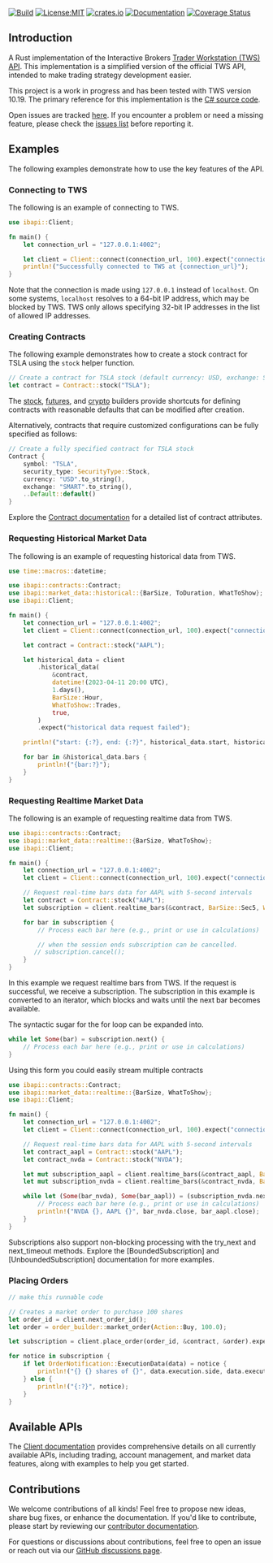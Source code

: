 [![Build](https://github.com/wboayue/rust-ibapi/workflows/ci/badge.svg)](https://github.com/wboayue/rust-ibapi/actions/workflows/ci.yml)
[![License:MIT](https://img.shields.io/badge/License-MIT-blue.svg)](https://opensource.org/licenses/MIT)
[![crates.io](https://img.shields.io/crates/v/ibapi.svg)](https://crates.io/crates/ibapi)
[![Documentation](https://img.shields.io/badge/Documentation-green.svg)](https://docs.rs/ibapi/latest/ibapi/)
[![Coverage Status](https://coveralls.io/repos/github/wboayue/rust-ibapi/badge.svg?branch=main)](https://coveralls.io/github/wboayue/rust-ibapi?branch=main)

## Introduction

A Rust implementation of the Interactive Brokers [Trader Workstation (TWS) API](https://ibkrcampus.com/campus/ibkr-api-page/twsapi-doc/).
This implementation is a simplified version of the official TWS API, intended to make trading strategy development easier.

This project is a work in progress and has been tested with TWS version 10.19. The primary reference for this implementation is the [C# source code](https://github.com/InteractiveBrokers/tws-api-public).

Open issues are tracked [here](https://github.com/wboayue/rust-ibapi/issues).
If you encounter a problem or need a missing feature, please check the [issues list](https://github.com/wboayue/rust-ibapi/issues) before reporting it.

## Examples

The following examples demonstrate how to use the key features of the API.

### Connecting to TWS

The following is an example of connecting to TWS.

```rust
use ibapi::Client;

fn main() {
    let connection_url = "127.0.0.1:4002";

    let client = Client::connect(connection_url, 100).expect("connection to TWS failed!");
    println!("Successfully connected to TWS at {connection_url}");
}
```

Note that the connection is made using `127.0.0.1` instead of `localhost`. On some systems, `localhost` resolves to a 64-bit IP address, which may be blocked by TWS. TWS only allows specifying 32-bit IP addresses in the list of allowed IP addresses.

### Creating Contracts

The following example demonstrates how to create a stock contract for TSLA using the `stock` helper function.

```rust
// Create a contract for TSLA stock (default currency: USD, exchange: SMART)
let contract = Contract::stock("TSLA");
```

The [stock](https://docs.rs/ibapi/latest/ibapi/contracts/struct.Contract.html#method.stock), [futures](https://docs.rs/ibapi/latest/ibapi/contracts/struct.Contract.html#method.futures), and [crypto](https://docs.rs/ibapi/latest/ibapi/contracts/struct.Contract.html#method.crypto) builders provide shortcuts for defining contracts with reasonable defaults that can be modified after creation.

Alternatively, contracts that require customized configurations can be fully specified as follows:

```rust
// Create a fully specified contract for TSLA stock
Contract {
    symbol: "TSLA",
    security_type: SecurityType::Stock,
    currency: "USD".to_string(),
    exchange: "SMART".to_string(),
    ..Default::default()
}
```

Explore the [Contract documentation](https://docs.rs/ibapi/latest/ibapi/contracts/struct.Contract.html) for a detailed list of contract attributes.

### Requesting Historical Market Data

The following is an example of requesting historical data from TWS.

```rust
use time::macros::datetime;

use ibapi::contracts::Contract;
use ibapi::market_data::historical::{BarSize, ToDuration, WhatToShow};
use ibapi::Client;

fn main() {
    let connection_url = "127.0.0.1:4002";
    let client = Client::connect(connection_url, 100).expect("connection to TWS failed!");

    let contract = Contract::stock("AAPL");

    let historical_data = client
        .historical_data(
            &contract,
            datetime!(2023-04-11 20:00 UTC),
            1.days(),
            BarSize::Hour,
            WhatToShow::Trades,
            true,
        )
        .expect("historical data request failed");

    println!("start: {:?}, end: {:?}", historical_data.start, historical_data.end);

    for bar in &historical_data.bars {
        println!("{bar:?}");
    }
}
```

### Requesting Realtime Market Data

The following is an example of requesting realtime data from TWS.

```rust
use ibapi::contracts::Contract;
use ibapi::market_data::realtime::{BarSize, WhatToShow};
use ibapi::Client;

fn main() {
    let connection_url = "127.0.0.1:4002";
    let client = Client::connect(connection_url, 100).expect("connection to TWS failed!");

    // Request real-time bars data for AAPL with 5-second intervals
    let contract = Contract::stock("AAPL");
    let subscription = client.realtime_bars(&contract, BarSize::Sec5, WhatToShow::Trades, false).expect("realtime bars request failed!");

    for bar in subscription {
        // Process each bar here (e.g., print or use in calculations)

        // when the session ends subscription can be cancelled.
       // subscription.cancel();
    }
}
```

In this example we request realtime bars from TWS. If the request is successful, we receive a subscription. The subscription in this example is converted to an iterator, which blocks and waits until the next bar becomes available.

The syntactic sugar for the for loop can be expanded into.

```rust
while let Some(bar) = subscription.next() {
    // Process each bar here (e.g., print or use in calculations)
}
```

Using this form you could easily stream multiple contracts

```rust
use ibapi::contracts::Contract;
use ibapi::market_data::realtime::{BarSize, WhatToShow};
use ibapi::Client;

fn main() {
    let connection_url = "127.0.0.1:4002";
    let client = Client::connect(connection_url, 100).expect("connection to TWS failed!");

    // Request real-time bars data for AAPL with 5-second intervals
    let contract_aapl = Contract::stock("AAPL");
    let contract_nvda = Contract::stock("NVDA");

    let mut subscription_aapl = client.realtime_bars(&contract_aapl, BarSize::Sec5, WhatToShow::Trades, false).expect("realtime bars request failed!");
    let mut subscription_nvda = client.realtime_bars(&contract_nvda, BarSize::Sec5, WhatToShow::Trades, false).expect("realtime bars request failed!");

    while let (Some(bar_nvda), Some(bar_aapl)) = (subscription_nvda.next(), subscription_aapl.next()) {
        // Process each bar here (e.g., print or use in calculations)
        println!("NVDA {}, AAPL {}", bar_nvda.close, bar_aapl.close);
    }
}
```

Subscriptions also support non-blocking processing with the try_next and next_timeout methods. Explore the [BoundedSubscription] and [UnboundedSubscription] documentation for more examples.

### Placing Orders

```rust
// make this runnable code

// Creates a market order to purchase 100 shares
let order_id = client.next_order_id();
let order = order_builder::market_order(Action::Buy, 100.0);

let subscription = client.place_order(order_id, &contract, &order).expect("place order request failed!");

for notice in subscription {
    if let OrderNotification::ExecutionData(data) = notice {
        println!("{} {} shares of {}", data.execution.side, data.execution.shares, data.contract.symbol);
    } else {
        println!("{:?}", notice);
    }
}
```

## Available APIs

The [Client documentation](https://docs.rs/ibapi/latest/ibapi/struct.Client.html) provides comprehensive details on all currently available APIs, including trading, account management, and market data features, along with examples to help you get started.

## Contributions

We welcome contributions of all kinds! Feel free to propose new ideas, share bug fixes, or enhance the documentation. If you'd like to contribute, please start by reviewing our [contributor documentation](https://github.com/wboayue/rust-ibapi/tree/main/CONTRIBUTING.md).

For questions or discussions about contributions, feel free to open an issue or reach out via our [GitHub discussions page](https://github.com/wboayue/rust-ibapi/discussions).
